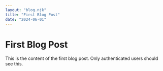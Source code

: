 ```yaml
---
layout: "blog.njk"
title: "First Blog Post"
date: "2024-06-01"
---
```


# First Blog Post

This is the content of the first blog post. Only authenticated users should see this.
